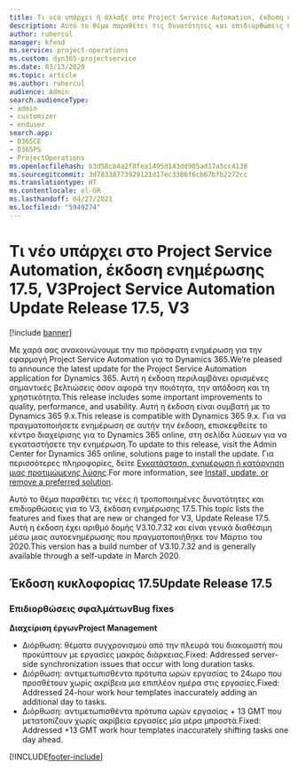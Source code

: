 ```yaml
---
title: Τι νέο υπάρχει ή άλλαξε στο Project Service Automation, έκδοση ενημέρωσης 17.5, Hotfix, V3
description: Αυτό το θέμα παραθέτει τις δυνατότητες και επιδιορθώσεις που είναι διαθέσιμες στο Project Service Automation, έκδοση ενημέρωσης 17.5, V3.
author: ruhercul
manager: kfend
ms.service: project-operations
ms.custom: dyn365-projectservice
ms.date: 03/13/2020
ms.topic: article
ms.author: ruhercul
audience: Admin
search.audienceType:
- admin
- customizer
- enduser
search.app:
- D365CE
- D365PS
- ProjectOperations
ms.openlocfilehash: b3d58cb4a2f8fea1495d143dd985ad17a5cc4130
ms.sourcegitcommit: 3d78338773929121d17ec3386f6cb67bfb2272cc
ms.translationtype: HT
ms.contentlocale: el-GR
ms.lasthandoff: 04/27/2021
ms.locfileid: "5949274"
---
```

# <a name="project-service-automation-update-release-175-v3"></a><span data-ttu-id="5d8c3-103">Τι νέο υπάρχει στο Project Service Automation, έκδοση ενημέρωσης 17.5, V3</span><span class="sxs-lookup"><span data-stu-id="5d8c3-103">Project Service Automation Update Release 17.5, V3</span></span>

[!include [banner](../includes/psa-now-project-operations.md)]

<span data-ttu-id="5d8c3-104">Με χαρά σας ανακοινώνουμε την πιο πρόσφατη ενημέρωση για την εφαρμογή Project Service Automation για το Dynamics 365.</span><span class="sxs-lookup"><span data-stu-id="5d8c3-104">We’re pleased to announce the latest update for the Project Service Automation application for Dynamics 365.</span></span> <span data-ttu-id="5d8c3-105">Αυτή η έκδοση περιλαμβάνει ορισμένες σημαντικές βελτιώσεις όσον αφορά την ποιότητα, την απόδοση και τη χρηστικότητα.</span><span class="sxs-lookup"><span data-stu-id="5d8c3-105">This release includes some important improvements to quality, performance, and usability.</span></span>  <span data-ttu-id="5d8c3-106">Αυτή η έκδοση είναι συμβατή με το Dynamics 365 9.x.</span><span class="sxs-lookup"><span data-stu-id="5d8c3-106">This release is compatible with Dynamics 365 9.x.</span></span> <span data-ttu-id="5d8c3-107">Για να πραγματοποιήσετε ενημέρωση σε αυτήν την έκδοση, επισκεφθείτε το κέντρο διαχείρισης για το Dynamics 365 online, στη σελίδα λύσεων για να εγκαταστήσετε την ενημέρωση.</span><span class="sxs-lookup"><span data-stu-id="5d8c3-107">To update to this release, visit the Admin Center for Dynamics 365 online, solutions page to install the update.</span></span> <span data-ttu-id="5d8c3-108">Για περισσότερες πληροφορίες, δείτε [Εγκατάσταση, ενημέρωση ή κατάργηση μιας προτιμώμενης λύσης](/power-platform/admin/install-remove-preferred-solution).</span><span class="sxs-lookup"><span data-stu-id="5d8c3-108">For more information, see [Install, update, or remove a preferred solution](/power-platform/admin/install-remove-preferred-solution).</span></span>

<span data-ttu-id="5d8c3-109">Αυτό το θέμα παραθέτει τις νέες ή τροποποιημένες δυνατότητες και επιδιορθώσεις για το V3, έκδοση ενημέρωσης 17.5.</span><span class="sxs-lookup"><span data-stu-id="5d8c3-109">This topic lists the features and fixes that are new or changed for V3, Update Release 17.5.</span></span> <span data-ttu-id="5d8c3-110">Αυτή η έκδοση έχει αριθμό δομής V3.10.7.32 και είναι γενικά διαθέσιμη μέσω μιας αυτοενημέρωσης που πραγματοποιήθηκε τον Μάρτιο του 2020.</span><span class="sxs-lookup"><span data-stu-id="5d8c3-110">This version has a build number of V3.10.7.32 and is generally available through a self-update in March 2020.</span></span>


## <a name="update-release-175"></a><span data-ttu-id="5d8c3-111">Έκδοση κυκλοφορίας 17.5</span><span class="sxs-lookup"><span data-stu-id="5d8c3-111">Update Release 17.5</span></span>

### <a name="bug-fixes"></a><span data-ttu-id="5d8c3-112">Επιδιορθώσεις σφαλμάτων</span><span class="sxs-lookup"><span data-stu-id="5d8c3-112">Bug fixes</span></span>


<span data-ttu-id="5d8c3-113">**Διαχείριση έργων**</span><span class="sxs-lookup"><span data-stu-id="5d8c3-113">**Project Management**</span></span>

- <span data-ttu-id="5d8c3-114">Διόρθωση: θέματα συγχρονισμού από την πλευρά του διακομιστή που προκύπτουν με εργασίες μακράς διάρκειας.</span><span class="sxs-lookup"><span data-stu-id="5d8c3-114">Fixed: Addressed server-side synchronization issues that occur with long duration tasks.</span></span>
- <span data-ttu-id="5d8c3-115">Διόρθωση: αντιμετωπισθέντα πρότυπα ωρών εργασίας το 24ωρο που προσθέτουν χωρίς ακρίβεια μια επιπλέον ημέρα στις εργασίες.</span><span class="sxs-lookup"><span data-stu-id="5d8c3-115">Fixed: Addressed 24-hour work hour templates inaccurately adding an additional day to tasks.</span></span>
- <span data-ttu-id="5d8c3-116">Διόρθωση: αντιμετωπισθέντα πρότυπα ωρών εργασίας + 13 GMT που μετατοπίζουν χωρίς ακρίβεια εργασίες μία μέρα μπροστά.</span><span class="sxs-lookup"><span data-stu-id="5d8c3-116">Fixed: Addressed +13 GMT work hour templates inaccurately shifting tasks one day ahead.</span></span>



[!INCLUDE[footer-include](../includes/footer-banner.md)]